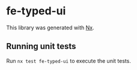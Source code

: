 # fe-typed-ui

This library was generated with [Nx](https://nx.dev).

## Running unit tests

Run `nx test fe-typed-ui` to execute the unit tests.
